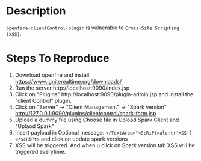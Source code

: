 # Description

`openfire-clientControl-plugin` is vulnerable to `Cross-Site Scripting (XSS)`.

# Steps To Reproduce

1. Download openfire and install https://www.igniterealtime.org/downloads/
2. Run the server http://localhost:9090/index.jsp
3. Click on "Plugins" http://localhost:9090/plugin-admin.jsp and install the "client Control" plugin.
4. Click on  "Server" -> "Client Management" -> "Spark version" http://127.0.0.1:9090/plugins/clientcontrol/spark-form.jsp
5. Upload a dummy file using Choose file in Upload Spark Client and "Uplaod Spark"
6. Insert payload in Optional message:  `</TextArea>"<ScRiPt>alert('XSS')</ScRiPt>` and click on update spark versions
7. XSS will be triggered. And when u click on Spark version tab XSS will be triggered everytime.
